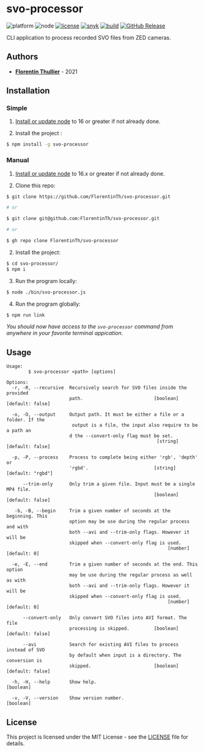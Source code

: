 # svo-processor

![platform](https://img.shields.io/badge/platform-win--32%20%7C%20win--64-lightgrey) ![node](https://img.shields.io/badge/node-%3E%3D16-blue) [![license](https://img.shields.io/github/license/florentinth/svo-processor?color=blue)](https://github.com/FlorentinTh/svo-processor/blob/master/LICENSE)
[![snyk](https://github.com/FlorentinTh/svo-processor/actions/workflows/dependencies.yml/badge.svg)](https://github.com/FlorentinTh/svo-processor/actions/workflows/dependencies.yml) [![build](https://github.com/FlorentinTh/svo-processor/actions/workflows/build.yml/badge.svg)](https://github.com/FlorentinTh/svo-processor/actions/workflows/build.yml) [![GitHub Release](https://img.shields.io/github/release/FlorentinTh/svo-processor)](https://github.com/FlorentinTh/svo-processor/releases)

CLI application to process recorded SVO files from ZED cameras.

## Authors

- [**Florentin Thullier**](https://github.com/FlorentinTh) - 2021



## Installation

### Simple

1. [Install or update node](https://nodejs.org/dist/latest-v16.x/) to 16 or greater if not already done.

2. Install the project :

```sh
$ npm install -g svo-processor
```

### Manual

1. [Install or update node](https://nodejs.org/dist/latest-v16.x/) to 16.x or greater if not already done.

2. Clone this repo:
```sh
$ git clone https://github.com/FlorentinTh/svo-processor.git

# or

$ git clone git@github.com:FlorentinTh/svo-processor.git

# or

$ gh repo clone FlorentinTh/svo-processor

```

2. Install the project:

```sh
$ cd svo-processor/
$ npm i
```

3. Run the program locally:

```sh
$ node ./bin/svo-processor.js
```
4. Run the program globally:

```sh
$ npm run link
```
_You should now have access to the ```svo-processor``` command from anywhere in your favorite terminal appication._

## Usage
```
Usage:
        $ svo-processor <path> [options]

Options:
  -r, -R, --recursive  Recursively search for SVO files inside the provided
                       path.                          [boolean] [default: false]

  -o, -O, --output     Output path. It must be either a file or a folder. If the
                        output is a file, the input also require to be a path an
                       d the --convert-only flag must be set.
                                                       [string] [default: false]

  -p, -P, --process    Process to complete being either 'rgb', 'depth' or
                       'rgbd'.                        [string] [default: "rgbd"]

      --trim-only      Only trim a given file. Input must be a single MP4 file.
                                                      [boolean] [default: false]

   -b, -B, --begin     Trim a given number of seconds at the beginning. This
                       option may be use during the regular process and with
                       both --avi and --trim-only flags. However it will be
                       skipped when --convert-only flag is used.
                                                           [number] [default: 0]

  -e, -E, --end        Trim a given number of seconds at the end. This option
                       may be use during the regular process as well as with
                       both --avi and --trim-only flags. However it will be
                       skipped when --convert-only flag is used.
                                                           [number] [default: 0]

      --convert-only   Only convert SVO files into AVI format. The file
                       processing is skipped.         [boolean] [default: false]

      --avi            Search for existing AVI files to process instead of SVO
                       by default when input is a directory. The conversion is
                       skipped.                       [boolean] [default: false]

  -h, -H, --help       Show help.                                      [boolean]

  -v, -V, --version    Show version number.                            [boolean]
```

## License

This project is licensed under the MIT License - see the [LICENSE](LICENSE) file for details.

